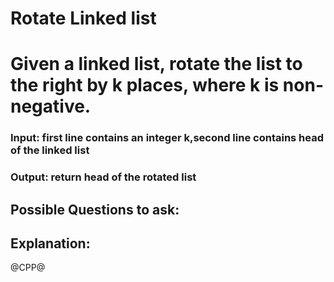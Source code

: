 # Rotate Linked list
# Given a linked list, rotate the list to the right by k places, where k is non-negative.

### Input: first line contains an integer k,second line contains head of the linked list
### Output: return head of the rotated list

## Possible Questions to ask:

## Explanation:

@CPP@
